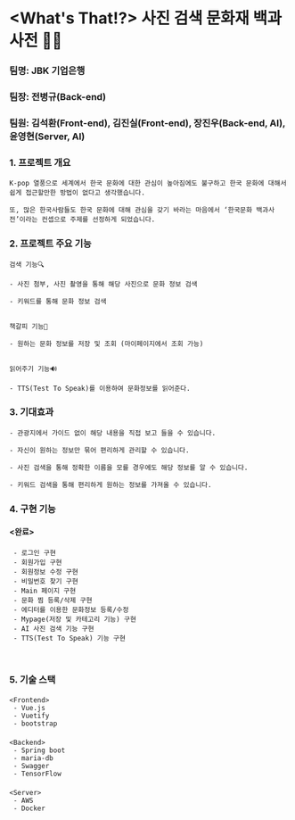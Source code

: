 #   <What's That!?> 사진 검색 문화재 백과사전 🎎📖

###  팀명: JBK 기업은행

###  팀장: 전병규(Back-end)

###  팀원: 김석환(Front-end), 김진실(Front-end), 장진우(Back-end, AI), 윤영현(Server, AI)  

### 1. 프로젝트 개요  


    K-pop 열풍으로 세계에서 한국 문화에 대한 관심이 높아짐에도 불구하고 한국 문화에 대해서 쉽게 접근할만한 방법이 없다고 생각했습니다. 
    
    또, 많은 한국사람들도 한국 문화에 대해 관심을 갖기 바라는 마음에서 ‘한국문화 백과사전’이라는 컨셉으로 주제를 선정하게 되었습니다.
    

### 2. 프로젝트 주요 기능  

    
    검색 기능🔍
    
    - 사진 첨부, 사진 촬영을 통해 해당 사진으로 문화 정보 검색
    
    - 키워드를 통해 문화 정보 검색
    
    
    책갈피 기능🔖
    
    - 원하는 문화 정보를 저장 및 조회 (마이페이지에서 조회 가능)
   
   
    읽어주기 기능🔊
    
    - TTS(Test To Speak)를 이용하여 문화정보를 읽어준다.
    

### 3. 기대효과  


    - 관광지에서 가이드 없이 해당 내용을 직접 보고 들을 수 있습니다.
    
    - 자신이 원하는 정보만 묶어 편리하게 관리할 수 있습니다.
    
    - 사진 검색을 통해 정확한 이름을 모를 경우에도 해당 정보를 알 수 있습니다.
    
    - 키워드 검색을 통해 편리하게 원하는 정보를 가져올 수 있습니다.
    

### 4. 구현 기능  

####    <완료>  

     - 로그인 구현
     - 회원가입 구현
     - 회원정보 수정 구현
     - 비밀번호 찾기 구현
     - Main 페이지 구현
     - 문화 찜 등록/삭제 구현
     - 에디터를 이용한 문화정보 등록/수정
     - Mypage(저장 및 카테고리 기능) 구현
     - AI 사진 검색 기능 구현
     - TTS(Test To Speak) 기능 구현


​     

### 5. 기술 스택  

####    

    <Frontend>  
     - Vue.js
     - Vuetify
     - bootstrap

####    

    <Backend>  
     - Spring boot
     - maria-db
     - Swagger
     - TensorFlow

####    

    <Server>  
     - AWS
     - Docker
